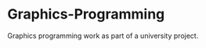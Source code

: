 Graphics-Programming
====================

Graphics programming work as part of a university project.